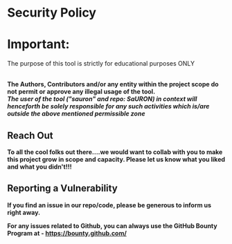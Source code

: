 # Security Policy

# Important:

<p>The purpose of this tool is strictly for educational purposes ONLY</p>
<br> 
<b>The Authors, Contributors and/or any entity within the project scope do not permit or approve any illegal usage of the tool.<b>
<br>
<i><b>The user of the tool ("sauron" and repo: SaURON) in context will henceforth be solely responsible for any such activities which is/are outside the above mentioned permissible zone</i></b>


## Reach Out

To all the cool folks out there....we would want to collab with you to make this project grow in scope and capacity.
Please let us know what you liked and what you didn't!!!

## Reporting a Vulnerability

If you find an issue in our repo/code, please be generous to inform us right away.

For any issues related to Github, you can always use the GitHub Bounty Program at - https://bounty.github.com/
